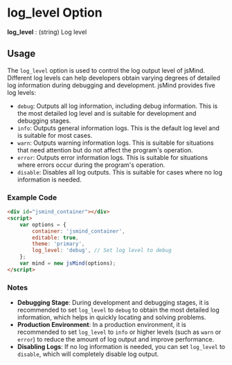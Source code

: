 # log_level Option

**log_level** : (string) Log level

## Usage

The `log_level` option is used to control the log output level of jsMind. Different log levels can help developers obtain varying degrees of detailed log information during debugging and development. jsMind provides five log levels:

- `debug`: Outputs all log information, including debug information. This is the most detailed log level and is suitable for development and debugging stages.
- `info`: Outputs general information logs. This is the default log level and is suitable for most cases.
- `warn`: Outputs warning information logs. This is suitable for situations that need attention but do not affect the program's operation.
- `error`: Outputs error information logs. This is suitable for situations where errors occur during the program's operation.
- `disable`: Disables all log outputs. This is suitable for cases where no log information is needed.

### Example Code

```html
<div id="jsmind_container"></div>
<script>
    var options = {
        container: 'jsmind_container',
        editable: true,
        theme: 'primary',
        log_level: 'debug', // Set log level to debug
    };
    var mind = new jsMind(options);
</script>
```

### Notes

- **Debugging Stage**: During development and debugging stages, it is recommended to set `log_level` to `debug` to obtain the most detailed log information, which helps in quickly locating and solving problems.
- **Production Environment**: In a production environment, it is recommended to set `log_level` to `info` or higher levels (such as `warn` or `error`) to reduce the amount of log output and improve performance.
- **Disabling Logs**: If no log information is needed, you can set `log_level` to `disable`, which will completely disable log output.
